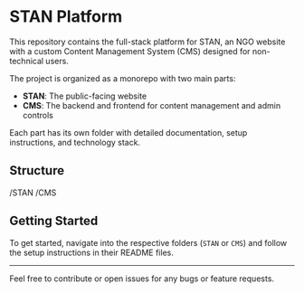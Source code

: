 # STAN Platform

This repository contains the full-stack platform for STAN, an NGO website with a custom Content Management System (CMS) designed for non-technical users.

The project is organized as a monorepo with two main parts:
- **STAN**: The public-facing website
- **CMS**: The backend and frontend for content management and admin controls

Each part has its own folder with detailed documentation, setup instructions, and technology stack.

## Structure

/STAN
/CMS


## Getting Started

To get started, navigate into the respective folders (`STAN` or `CMS`) and follow the setup instructions in their README files.

---

Feel free to contribute or open issues for any bugs or feature requests.
